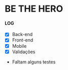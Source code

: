 # BE THE HERO

#### LOG

- [x] Back-end
- [x] Front-end
- [x] Mobile
- [x] Validações
- Faltam alguns testes
